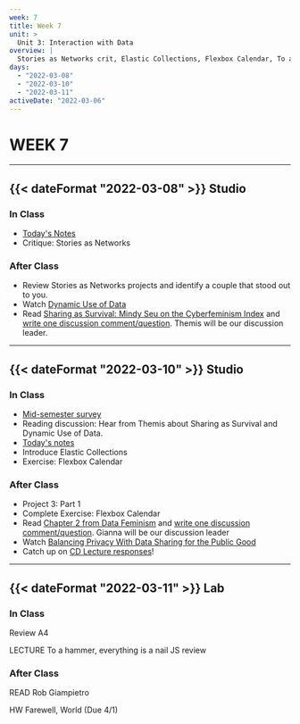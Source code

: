 ```yaml
---
week: 7
title: Week 7
unit: >
  Unit 3: Interaction with Data
overview: |
  Stories as Networks crit, Elastic Collections, Flexbox Calendar, To a hammer everything is a nail, JavaScript, Farewell, world
days:
  - "2022-03-08"
  - "2022-03-10"
  - "2022-03-11"
activeDate: "2022-03-06"
---
```

# WEEK 7

---

## {{< dateFormat "2022-03-08" >}} Studio

### In Class
* [Today's Notes](https://docs.google.com/document/d/1Un3vjMIJN4I1Jq7rvW8sBCIPOyM7PUSVnkidNcMvMk8/edit?usp=sharing)
* Critique: Stories as Networks

### After Class
* Review Stories as Networks projects and identify a couple that stood out to you.
* Watch [Dynamic Use of Data](https://vimeo.com/showcase/8025633/video/518366983)
* Read [Sharing as Survival: Mindy Seu on the Cyberfeminism Index](https://walkerart.org/magazine/sharing-as-survival-mindy-seu-cyberfeminism-index) and [write one discussion comment/question](https://docs.google.com/document/d/1MbagYbj95h-gXEFXO7WvLw0KlJpw7-qI-DmJ5fUUuY0/edit?usp=sharing). Themis will be our discussion leader.

---

## {{< dateFormat "2022-03-10" >}} Studio

### In Class
* [Mid-semester survey](https://docs.google.com/forms/d/e/1FAIpQLScX7L8LQtBAyCHausBzE3Zdy6HdcwtOgfxU4NuF7LcXBna6Bg/viewform?usp=sf_link)
* Reading discussion: Hear from Themis about Sharing as Survival and Dynamic Use of Data.
* [Today's notes](https://docs.google.com/document/d/1X7WxIUrZ9_1uSmAwjYtR8yRdw8QRJNyEG6aq0enri1M/edit#)
* Introduce Elastic Collections
* Exercise: Flexbox Calendar


### After Class
* Project 3: Part 1
* Complete Exercise: Flexbox Calendar
* Read [Chapter 2 from Data Feminism](https://data-feminism.mitpress.mit.edu/pub/ei7cogfn/release/2?readingCollection=0cd867ef) and [write one discussion comment/question](https://docs.google.com/document/d/1MbagYbj95h-gXEFXO7WvLw0KlJpw7-qI-DmJ5fUUuY0/edit?usp=sharing). Gianna will be our discussion leader
* Watch [Balancing Privacy With Data Sharing for the Public Good](https://vimeo.com/showcase/8025633/video/518426783)
* Catch up on [CD Lecture responses](https://docs.google.com/document/d/1bn3rViEAUYl9OhNsVYa8NoAUCQ1ZuLogm_YaI4MZ1qM/preview)!

---

## {{< dateFormat "2022-03-11" >}} Lab

### In Class
Review A4

LECTURE
To a hammer, everything is a nail
JS review

### After Class
READ
Rob Giampietro

HW
Farewell, World (Due 4/1)